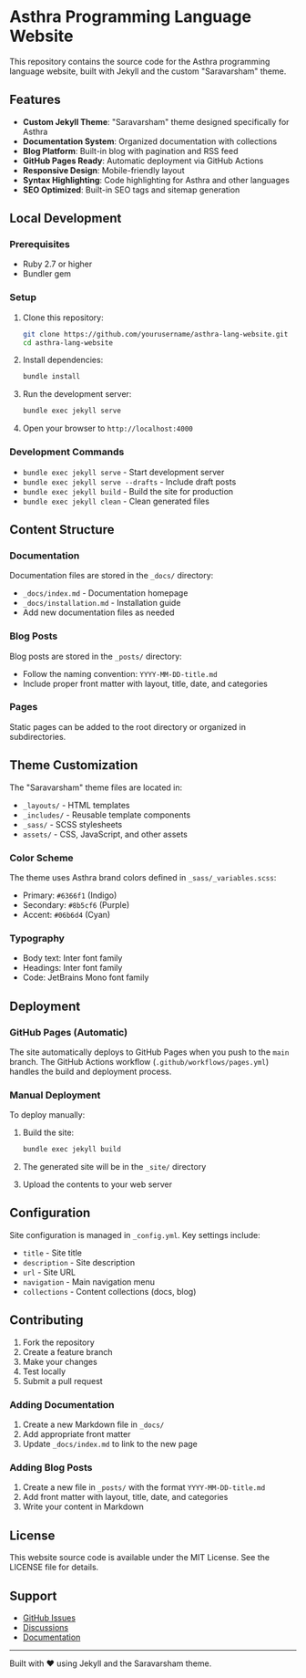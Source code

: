 # Asthra Programming Language Website

This repository contains the source code for the Asthra programming language website, built with Jekyll and the custom "Saravarsham" theme.

## Features

- **Custom Jekyll Theme**: "Saravarsham" theme designed specifically for Asthra
- **Documentation System**: Organized documentation with collections
- **Blog Platform**: Built-in blog with pagination and RSS feed
- **GitHub Pages Ready**: Automatic deployment via GitHub Actions
- **Responsive Design**: Mobile-friendly layout
- **Syntax Highlighting**: Code highlighting for Asthra and other languages
- **SEO Optimized**: Built-in SEO tags and sitemap generation

## Local Development

### Prerequisites

- Ruby 2.7 or higher
- Bundler gem

### Setup

1. Clone this repository:
   ```bash
   git clone https://github.com/yourusername/asthra-lang-website.git
   cd asthra-lang-website
   ```

2. Install dependencies:
   ```bash
   bundle install
   ```

3. Run the development server:
   ```bash
   bundle exec jekyll serve
   ```

4. Open your browser to `http://localhost:4000`

### Development Commands

- `bundle exec jekyll serve` - Start development server
- `bundle exec jekyll serve --drafts` - Include draft posts
- `bundle exec jekyll build` - Build the site for production
- `bundle exec jekyll clean` - Clean generated files

## Content Structure

### Documentation

Documentation files are stored in the `_docs/` directory:
- `_docs/index.md` - Documentation homepage
- `_docs/installation.md` - Installation guide
- Add new documentation files as needed

### Blog Posts

Blog posts are stored in the `_posts/` directory:
- Follow the naming convention: `YYYY-MM-DD-title.md`
- Include proper front matter with layout, title, date, and categories

### Pages

Static pages can be added to the root directory or organized in subdirectories.

## Theme Customization

The "Saravarsham" theme files are located in:
- `_layouts/` - HTML templates
- `_includes/` - Reusable template components
- `_sass/` - SCSS stylesheets
- `assets/` - CSS, JavaScript, and other assets

### Color Scheme

The theme uses Asthra brand colors defined in `_sass/_variables.scss`:
- Primary: `#6366f1` (Indigo)
- Secondary: `#8b5cf6` (Purple)
- Accent: `#06b6d4` (Cyan)

### Typography

- Body text: Inter font family
- Headings: Inter font family
- Code: JetBrains Mono font family

## Deployment

### GitHub Pages (Automatic)

The site automatically deploys to GitHub Pages when you push to the `main` branch. The GitHub Actions workflow (`.github/workflows/pages.yml`) handles the build and deployment process.

### Manual Deployment

To deploy manually:

1. Build the site:
   ```bash
   bundle exec jekyll build
   ```

2. The generated site will be in the `_site/` directory

3. Upload the contents to your web server

## Configuration

Site configuration is managed in `_config.yml`. Key settings include:

- `title` - Site title
- `description` - Site description
- `url` - Site URL
- `navigation` - Main navigation menu
- `collections` - Content collections (docs, blog)

## Contributing

1. Fork the repository
2. Create a feature branch
3. Make your changes
4. Test locally
5. Submit a pull request

### Adding Documentation

1. Create a new Markdown file in `_docs/`
2. Add appropriate front matter
3. Update `_docs/index.md` to link to the new page

### Adding Blog Posts

1. Create a new file in `_posts/` with the format `YYYY-MM-DD-title.md`
2. Add front matter with layout, title, date, and categories
3. Write your content in Markdown

## License

This website source code is available under the MIT License. See the LICENSE file for details.

## Support

- [GitHub Issues](https://github.com/yourusername/asthra-lang/issues)
- [Discussions](https://github.com/yourusername/asthra-lang/discussions)
- [Documentation](https://asthra-lang.org/docs/)

---

Built with ❤️ using Jekyll and the Saravarsham theme. 